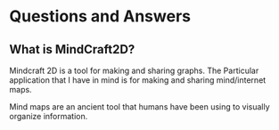 # Questions and Answers

## What is MindCraft2D?

Mindcraft 2D is a tool for making and sharing graphs. The 
Particular application that I have in mind is for making 
and sharing mind/internet maps.

Mind maps are an ancient tool that humans have been using
to visually organize information. 
